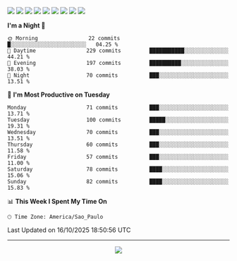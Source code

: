 <p>
  <img src="https://img.shields.io/badge/go-%2300ADD8.svg?style=for-the-badge&logo=go&logoColor=white">
  <img src="https://img.shields.io/badge/typescript-%23007ACC.svg?style=for-the-badge&logo=typescript&logoColor=white">
  <img src="https://img.shields.io/badge/node.js-6DA55F?style=for-the-badge&logo=node.js&logoColor=white">
  <img src="https://img.shields.io/badge/python-3670A0?style=for-the-badge&logo=python&logoColor=ffdd54">
  <img src="https://img.shields.io/badge/Laravel-FF2D20?style=for-the-badge&logo=laravel&logoColor=white">
  <img src="https://img.shields.io/badge/html5-%23E34F26.svg?style=for-the-badge&logo=html5&logoColor=white">
  <img src="https://img.shields.io/badge/css3-%231572B6.svg?style=for-the-badge&logo=css3&logoColor=white">
  <img src="https://img.shields.io/badge/tailwindcss-%2338B2AC.svg?style=for-the-badge&logo=tailwind-css&logoColor=white">
  <img src="https://img.shields.io/badge/AWS-%23FF9900.svg?style=for-the-badge&logo=amazon-aws&logoColor=white">
</p>

<!--START_SECTION:waka-->
**I'm a Night 🦉** 

```text
🌞 Morning                22 commits          █░░░░░░░░░░░░░░░░░░░░░░░░   04.25 % 
🌆 Daytime                229 commits         ███████████░░░░░░░░░░░░░░   44.21 % 
🌃 Evening                197 commits         ██████████░░░░░░░░░░░░░░░   38.03 % 
🌙 Night                  70 commits          ███░░░░░░░░░░░░░░░░░░░░░░   13.51 % 
```
📅 **I'm Most Productive on Tuesday** 

```text
Monday                   71 commits          ███░░░░░░░░░░░░░░░░░░░░░░   13.71 % 
Tuesday                  100 commits         █████░░░░░░░░░░░░░░░░░░░░   19.31 % 
Wednesday                70 commits          ███░░░░░░░░░░░░░░░░░░░░░░   13.51 % 
Thursday                 60 commits          ███░░░░░░░░░░░░░░░░░░░░░░   11.58 % 
Friday                   57 commits          ███░░░░░░░░░░░░░░░░░░░░░░   11.00 % 
Saturday                 78 commits          ████░░░░░░░░░░░░░░░░░░░░░   15.06 % 
Sunday                   82 commits          ████░░░░░░░░░░░░░░░░░░░░░   15.83 % 
```


📊 **This Week I Spent My Time On** 

```text
🕑︎ Time Zone: America/Sao_Paulo
```


 Last Updated on 16/10/2025 18:50:56 UTC
<!--END_SECTION:waka-->

---
<p align="center">
  <img src="https://visitcount.itsvg.in/api?id=OrlatoDev&icon=0&color=12">
</p>
